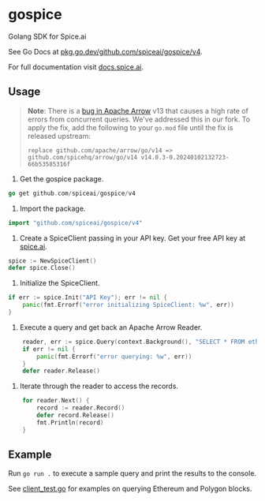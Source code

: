 # gospice

Golang SDK for Spice.ai

See Go Docs at [pkg.go.dev/github.com/spiceai/gospice/v4](https://pkg.go.dev/github.com/spiceai/gospice/v4d).

For full documentation visit [docs.spice.ai](https://docs.spice.ai/sdks/go).

## Usage

> **Note**: There is a [bug in Apache Arrow](https://github.com/apache/arrow/issues/38198) v13 that causes a high rate of errors from concurrent queries. We've addressed this in our fork. To apply the fix, add the following to your `go.mod` file until the fix is released upstream:
>
> ```
> replace github.com/apache/arrow/go/v14 => github.com/spicehq/arrow/go/v14 v14.0.3-0.20240102132723-66b53585316f
> ```

1. Get the gospice package.

```go
go get github.com/spiceai/gospice/v4
```

1. Import the package.

```go
import "github.com/spiceai/gospice/v4"
```

1. Create a SpiceClient passing in your API key. Get your free API key at [spice.ai](https://spice.ai).

```go
spice := NewSpiceClient()
defer spice.Close()
```

1. Initialize the SpiceClient.

```go
if err := spice.Init("API Key"); err != nil {
    panic(fmt.Errorf("error initializing SpiceClient: %w", err))
}
```

1. Execute a query and get back an Apache Arrow Reader.

```go
    reader, err := spice.Query(context.Background(), "SELECT * FROM eth.recent_blocks ORDER BY number LIMIT 10")
    if err != nil {
        panic(fmt.Errorf("error querying: %w", err))
    }
    defer reader.Release()
```

1. Iterate through the reader to access the records.

```go
    for reader.Next() {
        record := reader.Record()
        defer record.Release()
        fmt.Println(record)
    }
```

## Example

Run `go run .` to execute a sample query and print the results to the console.

See [client_test.go](client_test.go) for examples on querying Ethereum and Polygon blocks.
